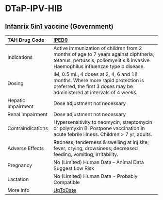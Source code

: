 # DTaP-IPV-HIB

## Infanrix 5in1 vaccine (Government)

| TAH Drug Code      | [IPED0](https://www.tahsda.org.tw/drugs/hissearch.php?drug_code=IPED0)                                                                                                  |
|:-------------------|:------------------------------------------------------------------------------------------------------------------------------------------------------------------------|
| Indications        | Active immunization of children from 2 months of age to 7 years against diphtheria, tetanus, pertussis, poliomyelitis & invasive Haemophilus influenzae type b disease. |
| Dosing             | IM, 0.5 mL, 4 doses at 2, 4, 6 and 18 months. Where more rapid protection is preferred, the first 3 doses may be administered at intervals of 4 weeks.                  |
| Hepatic Impairment | Dose adjustment not necessary                                                                                                                                           |
| Renal Impairment   | Dose adjustment not necessary                                                                                                                                           |
| Contraindications  | Hypersensitivity to neomycin, streptomycin or polymyxin B. Postpone vaccination in acute febrile illness. Children > 7 yr, adults.                                      |
| Adverse Effects    | Redness, tenderness & swelling at inj site; fever, crying, drowsiness; decreased feeding, vomiting, irritability.                                                       |
| Pregnancy          | No (Limited) Human Data – Animal Data Suggest Low Risk                                                                                                                  |
| Lactation          | No (Limited) Human Data - Probably Compatible                                                                                                                           |
| More Info          | [UpToDate](https://www.uptodate.com/contents/dtap-ipv-hib-drug-information)                                                                                             |

